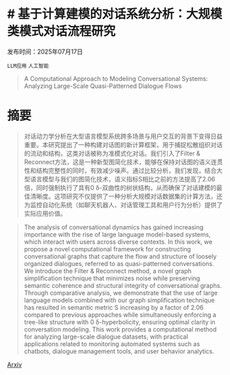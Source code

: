 # # 基于计算建模的对话系统分析：大规模类模式对话流程研究

发布时间：2025年07月17日

`LLM应用` `人工智能`

> A Computational Approach to Modeling Conversational Systems: Analyzing Large-Scale Quasi-Patterned Dialogue Flows

# 摘要

> 对话动力学分析在大型语言模型系统跨多场景与用户交互的背景下变得日益重要。本研究提出了一种构建对话图的新计算框架，用于捕捉松散组织对话的流动和结构，这类对话被称为准模式化对话。我们引入了Filter & Reconnect方法，这是一种新型图简化技术，能够在保持对话图的语义连贯性和结构完整性的同时，有效减少噪声。通过比较分析，我们发现，结合大型语言模型与我们的图简化技术，语义指标S相比之前的方法提高了2.06倍，同时强制执行了具有0 δ-双曲性的树状结构，从而确保了对话建模的最佳清晰度。这项研究不仅提供了一种分析大规模对话数据集的计算方法，还为监控自动化系统（如聊天机器人、对话管理工具和用户行为分析）提供了实际应用价值。

> The analysis of conversational dynamics has gained increasing importance with the rise of large language model-based systems, which interact with users across diverse contexts. In this work, we propose a novel computational framework for constructing conversational graphs that capture the flow and structure of loosely organized dialogues, referred to as quasi-patterned conversations. We introduce the Filter & Reconnect method, a novel graph simplification technique that minimizes noise while preserving semantic coherence and structural integrity of conversational graphs. Through comparative analysis, we demonstrate that the use of large language models combined with our graph simplification technique has resulted in semantic metric S increasing by a factor of 2.06 compared to previous approaches while simultaneously enforcing a tree-like structure with 0 δ-hyperbolicity, ensuring optimal clarity in conversation modeling. This work provides a computational method for analyzing large-scale dialogue datasets, with practical applications related to monitoring automated systems such as chatbots, dialogue management tools, and user behavior analytics.

[Arxiv](https://arxiv.org/abs/2507.13544)